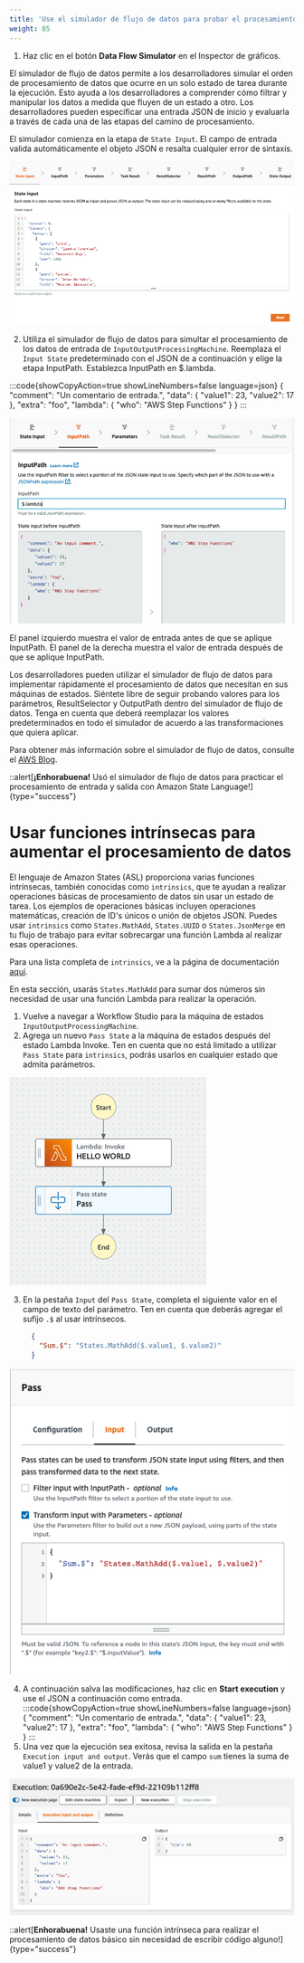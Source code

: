 ```yaml
---
title: 'Use el simulador de flujo de datos para probar el procesamiento de datos'
weight: 85
---
```


1. Haz clic en el botón **Data Flow Simulator** en el Inspector de gráficos.

El simulador de flujo de datos permite a los desarrolladores simular el orden de procesamiento de datos que ocurre en un solo estado de tarea durante la ejecución. Esto ayuda a los desarrolladores a comprender cómo filtrar y manipular los datos a medida que fluyen de un estado a otro. Los desarrolladores pueden especificar una entrada JSON de inicio y evaluarla a través de cada una de las etapas del camino de procesamiento.

El simulador comienza en la etapa de `State Input`. El campo de entrada valida automáticamente el objeto JSON e resalta cualquier error de sintaxis.

![Data flow simulator](/static/img/module-6/simulator.png)

2. Utiliza el simulador de flujo de datos para simultar el procesamiento de los datos de entrada de `InputOutputProcessingMachine`. Reemplaza el `Input State` predeterminado con el JSON de a continuación y elige la etapa InputPath. Establezca InputPath en $.lambda.

:::code{showCopyAction=true showLineNumbers=false language=json}
{
"comment": "Un comentario de entrada.",
"data": {
"value1": 23,
"value2": 17
},
"extra": "foo",
"lambda": {
"who": "AWS Step Functions"
}
}
:::

![Data flow simulator](/static/img/module-6/input-path.png)

El panel izquierdo muestra el valor de entrada antes de que se aplique InputPath. El panel de la derecha muestra el valor de entrada después de que se aplique InputPath.

Los desarrolladores pueden utilizar el simulador de flujo de datos para implementar rápidamente el procesamiento de datos que necesitan en sus máquinas de estados.
Siéntete libre de seguir probando valores para los parámetros, ResultSelector y OutputPath dentro del simulador de flujo de datos. Tenga en cuenta que deberá reemplazar los valores predeterminados en todo el simulador de acuerdo a las transformaciones que quiera aplicar.

Para obtener más información sobre el simulador de flujo de datos, consulte el [AWS Blog](https://aws.amazon.com/blogs/compute/modeling-workflow-input-output-path-processing-with-data-flow-simulator/).

::alert[**¡Enhorabuena!** Usó el simulador de flujo de datos para practicar el procesamiento de entrada y salida con Amazon State Language!]{type="success"}


# Usar funciones intrínsecas para aumentar el procesamiento de datos

El lenguaje de Amazon States (ASL) proporciona varias funciones intrínsecas, también conocidas como `intrinsics`, que te ayudan a realizar operaciones básicas de procesamiento de datos sin usar un estado de tarea.
Los ejemplos de operaciones básicas incluyen operaciones matemáticas, creación de ID's únicos o unión de objetos JSON. Puedes usar `intrinsics` como `States.MathAdd`, `States.UUID` o `States.JsonMerge` en tu flujo de trabajo para evitar sobrecargar una función Lambda al realizar esas operaciones.

Para una lista completa de `intrinsics`, ve a la página de documentación [aquí](https://docs.aws.amazon.com/step-functions/latest/dg/amazon-states-language-intrinsic-functions.html).

En esta sección, usarás `States.MathAdd` para sumar dos números sin necesidad de usar una función Lambda para realizar la operación.
1. Vuelve a navegar a Workflow Studio para la máquina de estados `InputOutputProcessingMachine`.
2. Agrega un nuevo `Pass State` a la máquina de estados después del estado Lambda Invoke. Ten en cuenta que no está limitado a utilizar `Pass State` para `intrinsics`, podrás usarlos en cualquier estado que admita parámetros.

![Pass State Input](/static/img/module-6/pass-state-diagram.png)

3. En la pestaña `Input` del `Pass State`, completa el siguiente valor en el campo de texto del parámetro. Ten en cuenta que deberás agregar el sufijo `.$` al usar intrínsecos.
    ```json
      {
        "Sum.$": "States.MathAdd($.value1, $.value2)"
      }
    ```

![Pass State Input](/static/img/module-6/pass-state-input-intrinsic.png)

4. A continuación salva las modificaciones, haz clic en **Start execution** y use el JSON a continuación como entrada.
:::code{showCopyAction=true showLineNumbers=false language=json}
{
   "comment": "Un comentario de entrada.",
   "data": {
      "value1": 23,
      "value2": 17
   },
   "extra": "foo",
   "lambda": {
      "who": "AWS Step Functions"
   }
}
:::
5. Una vez que la ejecución sea exitosa, revisa la salida en la pestaña `Execution input and output`. Verás que el campo `sum` tienes la suma de value1 y value2 de la entrada.

![Execution Output](/static/img/module-6/intrinsic-execution-output.png)

::alert[**Enhorabuena!** Usaste una función intrínseca para realizar el procesamiento de datos básico sin necesidad de escribir código alguno!]{type="success"}